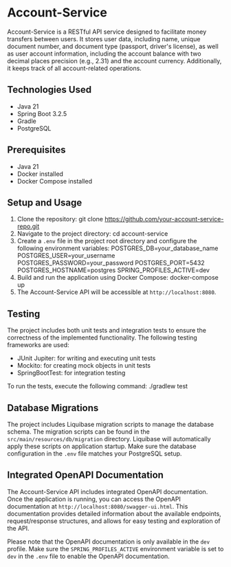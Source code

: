 # Account-Service

Account-Service is a RESTful API service designed to facilitate money transfers between users. It stores user data, including name, unique document number, and document type (passport, driver's license), as well as user account information, including the account balance with two decimal places precision (e.g., 2.31) and the account currency. Additionally, it keeps track of all account-related operations.

## Technologies Used
- Java 21
- Spring Boot 3.2.5
- Gradle
- PostgreSQL

## Prerequisites
- Java 21
- Docker installed
- Docker Compose installed

## Setup and Usage
1. Clone the repository: git clone https://github.com/your-account-service-repo.git
2. Navigate to the project directory: cd account-service
3. Create a `.env` file in the project root directory and configure the following environment variables:
   POSTGRES_DB=your_database_name
   POSTGRES_USER=your_username
   POSTGRES_PASSWORD=your_password
   POSTGRES_PORT=5432
   POSTGRES_HOSTNAME=postgres
   SPRING_PROFILES_ACTIVE=dev
4. Build and run the application using Docker Compose: docker-compose up
5. The Account-Service API will be accessible at `http://localhost:8080`.

## Testing
The project includes both unit tests and integration tests to ensure the correctness of the implemented functionality. The following testing frameworks are used:

- JUnit Jupiter: for writing and executing unit tests
- Mockito: for creating mock objects in unit tests
- SpringBootTest: for integration testing

To run the tests, execute the following command: ./gradlew test

## Database Migrations
The project includes Liquibase migration scripts to manage the database schema. The migration scripts can be found in the `src/main/resources/db/migration` directory. Liquibase will automatically apply these scripts on application startup. Make sure the database configuration in the `.env` file matches your PostgreSQL setup.

## Integrated OpenAPI Documentation
The Account-Service API includes integrated OpenAPI documentation. Once the application is running, you can access the OpenAPI documentation at `http://localhost:8080/swagger-ui.html`. This documentation provides detailed information about the available endpoints, request/response structures, and allows for easy testing and exploration of the API.

Please note that the OpenAPI documentation is only available in the `dev` profile. Make sure the `SPRING_PROFILES_ACTIVE` environment variable is set to `dev` in the `.env` file to enable the OpenAPI documentation.